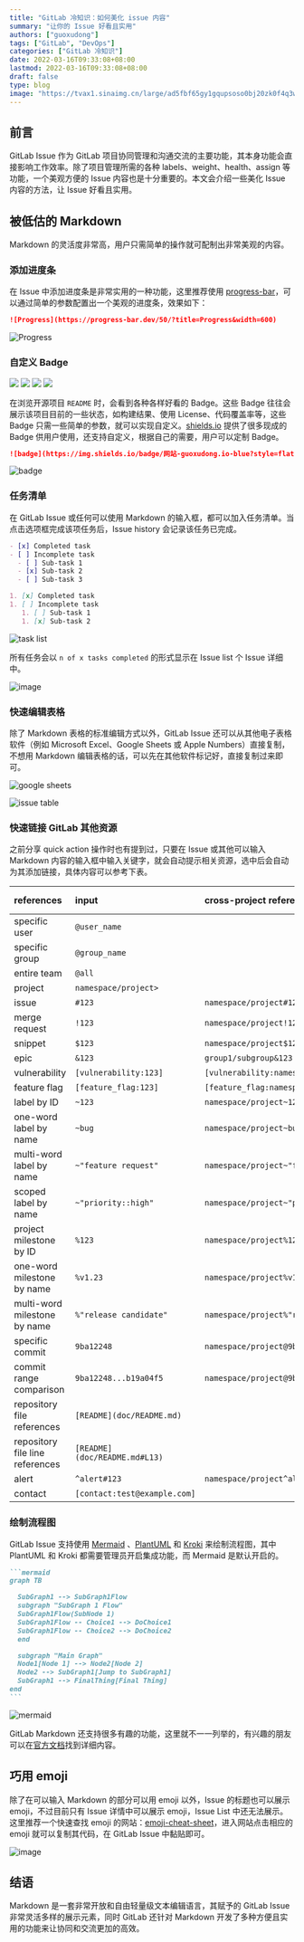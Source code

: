 ```yaml
---
title: "GitLab 冷知识：如何美化 issue 内容"
summary: "让你的 Issue 好看且实用"
authors: ["guoxudong"]
tags: ["GitLab", "DevOps"]
categories: ["GitLab 冷知识"]
date: 2022-03-16T09:33:08+08:00
lastmod: 2022-03-16T09:33:08+08:00
draft: false
type: blog
image: "https://tvax1.sinaimg.cn/large/ad5fbf65gy1gqupsoso0bj20zk0f4q3w.jpg"
---
```

## 前言

GitLab Issue 作为 GitLab 项目协同管理和沟通交流的主要功能，其本身功能会直接影响工作效率。除了项目管理所需的各种 labels、weight、health、assign 等功能，一个美观方便的 Issue 内容也是十分重要的。本文会介绍一些美化 Issue 内容的方法，让 Issue 好看且实用。

## 被低估的 Markdown

Markdown 的灵活度非常高，用户只需简单的操作就可配制出非常美观的内容。

### 添加进度条

在 Issue 中添加进度条是非常实用的一种功能，这里推荐使用 [progress-bar](https://github.com/fredericojordan/progress-bar)，可以通过简单的参数配置出一个美观的进度条，效果如下：

```markdown
![Progress](https://progress-bar.dev/50/?title=Progress&width=600)
```

![Progress](https://progress-bar.dev/50/?title=Progress&width=600)

### 自定义 Badge

![](https://img.shields.io/badge/build-passing-brightgreen)
![](https://img.shields.io/badge/coverage-90%25-green)
![](https://img.shields.io/badge/tests-477%20passed%2C%202%20failed-red)
![](https://img.shields.io/badge/license-MIT-green)

在浏览开源项目 `README` 时，会看到各种各样好看的 Badge。这些 Badge 往往会展示该项目目前的一些状态，如构建结果、使用 License、代码覆盖率等，这些 Badge 只需一些简单的参数，就可以实现自定义。[shields.io](https://shields.io/) 提供了很多现成的 Badge 供用户使用，还支持自定义，根据自己的需要，用户可以定制 Badge。

```markdown
![badge](https://img.shields.io/badge/网站-guoxudong.io-blue?style=flat-square&logo=playstation)
```

![badge](https://img.shields.io/badge/网站-guoxudong.io-blue?style=flat-square&logo=playstation)

### 任务清单

在 GitLab Issue 或任何可以使用 Markdown 的输入框，都可以加入任务清单。当点击选项框完成该项任务后，Issue history 会记录该任务已完成。

```markdown
- [x] Completed task
- [ ] Incomplete task
  - [ ] Sub-task 1
  - [x] Sub-task 2
  - [ ] Sub-task 3

1. [x] Completed task
1. [ ] Incomplete task
   1. [ ] Sub-task 1
   1. [x] Sub-task 2
```

![task list](https://tva4.sinaimg.cn/large/ad5fbf65gy1h0bi12djx2j20cp08t75n.jpg)

所有任务会以 `n of x tasks completed`  的形式显示在 Issue list 个 Issue 详细中。

![image](https://tva4.sinaimg.cn/large/ad5fbf65gy1h0bi4tqkgrj20rw03ijsr.jpg)

### 快速编辑表格

除了 Markdown 表格的标准编辑方式以外，GitLab Issue 还可以从其他电子表格软件（例如 Microsoft Excel、Google Sheets 或 Apple Numbers）直接复制，不想用 Markdown 编辑表格的话，可以先在其他软件标记好，直接复制过来即可。

![google sheets](https://tva2.sinaimg.cn/large/ad5fbf65gy1h0bib6mzy5j20sg0lk7ka.jpg)

![issue table](https://tvax1.sinaimg.cn/large/ad5fbf65gy1h0bibih0vxj20sg0gun3q.jpg)

### 快速链接 GitLab 其他资源

之前分享 quick action 操作时也有提到过，只要在 Issue 或其他可以输入 Markdown 内容的输入框中输入关键字，就会自动提示相关资源，选中后会自动为其添加链接，具体内容可以参考下表。

| references                                                                  | input                         | cross-project reference                 | shortcut inside same namespace |
|:----------------------------------------------------------------------------|:------------------------------|:----------------------------------------|:-------------------------------|
| specific user                                                               | `@user_name`                  |                                         |                                |
| specific group                                                              | `@group_name`                 |                                         |                                |
| entire team                                                                 | `@all`                        |                                         |                                |
| project                                                                     | `namespace/project>`          |                                         |                                |
| issue                                                                       | ``#123``                      | `namespace/project#123`                 | `project#123`                  |
| merge request                                                               | `!123`                        | `namespace/project!123`                 | `project!123`                  |
| snippet                                                                     | `$123`                        | `namespace/project$123`                 | `project$123`                  |
| epic                                               | `&123`                        | `group1/subgroup&123`                   |                                |
| vulnerability | `[vulnerability:123]`         | `[vulnerability:namespace/project/123]` | `[vulnerability:project/123]`  |
| feature flag                                                                | `[feature_flag:123]`          | `[feature_flag:namespace/project/123]`  | `[feature_flag:project/123]`   |
| label by ID                                                                 | `~123`                        | `namespace/project~123`                 | `project~123`                  |
| one-word label by name                                                      | `~bug`                        | `namespace/project~bug`                 | `project~bug`                  |
| multi-word label by name                                                    | `~"feature request"`          | `namespace/project~"feature request"`   | `project~"feature request"`    |
| scoped label by name                                                        | `~"priority::high"`           | `namespace/project~"priority::high"`    | `project~"priority::high"`     |
| project milestone by ID                                                     | `%123`                        | `namespace/project%123`                 | `project%123`                  |
| one-word milestone by name                                                  | `%v1.23`                      | `namespace/project%v1.23`               | `project%v1.23`                |
| multi-word milestone by name                                                | `%"release candidate"`        | `namespace/project%"release candidate"` | `project%"release candidate"`  |
| specific commit                                                             | `9ba12248`                    | `namespace/project@9ba12248`            | `project@9ba12248`             |
| commit range comparison                                                     | `9ba12248...b19a04f5`         | `namespace/project@9ba12248...b19a04f5` | `project@9ba12248...b19a04f5`  |
| repository file references                                                  | `[README](doc/README.md)`     |                                         |                                |
| repository file line references                                             | `[README](doc/README.md#L13)` |                                         |                                |
| alert                     | `^alert#123`                  | `namespace/project^alert#123`           | `project^alert#123`            |
| contact                                                                     | `[contact:test@example.com]`  |                                         |                                |

### 绘制流程图

GitLab Issue 支持使用 [Mermaid](https://mermaidjs.github.io/) 、[PlantUML](https://plantuml.com) 和 [Kroki](https://kroki.io) 来绘制流程图，其中 PlantUML 和 Kroki 都需要管理员开启集成功能，而 Mermaid 是默认开启的。

````markdown
```mermaid
graph TB

  SubGraph1 --> SubGraph1Flow
  subgraph "SubGraph 1 Flow"
  SubGraph1Flow(SubNode 1)
  SubGraph1Flow -- Choice1 --> DoChoice1
  SubGraph1Flow -- Choice2 --> DoChoice2
  end

  subgraph "Main Graph"
  Node1[Node 1] --> Node2[Node 2]
  Node2 --> SubGraph1[Jump to SubGraph1]
  SubGraph1 --> FinalThing[Final Thing]
end
```
````

![mermaid](https://tva1.sinaimg.cn/large/ad5fbf65gy1h0bisnmc0gj213e0x8gnv.jpg)

GitLab Markdown 还支持很多有趣的功能，这里就不一一列举的，有兴趣的朋友可以在[官方文档](https://jihulab.com/help/user/markdown)找到详细内容。

## 巧用 emoji

除了在可以输入 Markdown 的部分可以用 emoji 以外，Issue 的标题也可以展示 emoji，不过目前只有 Issue 详情中可以展示 emoji，Issue List 中还无法展示。这里推荐一个快速查找 emoji 的网站：[emoji-cheat-sheet](https://www.webfx.com/tools/emoji-cheat-sheet/)，进入网站点击相应的 emoji 就可以复制其代码，在 GitLab Issue 中黏贴即可。

![image](https://tvax1.sinaimg.cn/large/ad5fbf65gy1h0bjlo7iofj214c07oabk.jpg)

## 结语

Markdown 是一套非常开放和自由轻量级文本编辑语言，其赋予的 GitLab Issue 非常灵活多样的展示元素，同时 GitLab 还针对 Markdown 开发了多种方便且实用的功能来让协同和交流更加的高效。
